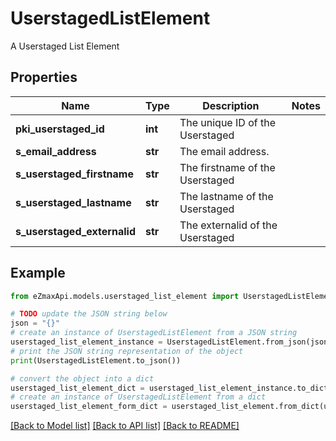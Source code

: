 # UserstagedListElement

A Userstaged List Element

## Properties

Name | Type | Description | Notes
------------ | ------------- | ------------- | -------------
**pki_userstaged_id** | **int** | The unique ID of the Userstaged | 
**s_email_address** | **str** | The email address. | 
**s_userstaged_firstname** | **str** | The firstname of the Userstaged | 
**s_userstaged_lastname** | **str** | The lastname of the Userstaged | 
**s_userstaged_externalid** | **str** | The externalid of the Userstaged | 

## Example

```python
from eZmaxApi.models.userstaged_list_element import UserstagedListElement

# TODO update the JSON string below
json = "{}"
# create an instance of UserstagedListElement from a JSON string
userstaged_list_element_instance = UserstagedListElement.from_json(json)
# print the JSON string representation of the object
print(UserstagedListElement.to_json())

# convert the object into a dict
userstaged_list_element_dict = userstaged_list_element_instance.to_dict()
# create an instance of UserstagedListElement from a dict
userstaged_list_element_form_dict = userstaged_list_element.from_dict(userstaged_list_element_dict)
```
[[Back to Model list]](../README.md#documentation-for-models) [[Back to API list]](../README.md#documentation-for-api-endpoints) [[Back to README]](../README.md)


